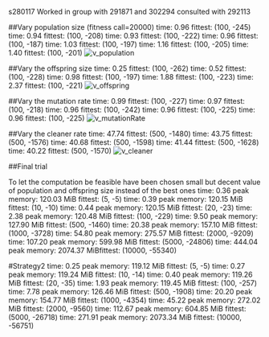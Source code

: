 s280117
Worked in group with
291871 and 302294
consulted with 292113

##Vary population size (fitness call=20000)
time: 0.96 fittest: (100, -245)
time: 0.94 fittest: (100, -208)
time: 0.93 fittest: (100, -222)
time: 0.96 fittest: (100, -187)
time: 1.03 fittest: (100, -197)
time: 1.16 fittest: (100, -205)
time: 1.40 fittest: (100, -201)
![v_population](/images/v_population.png)

##Vary the offspring size
time: 0.25 fittest: (100, -262)
time: 0.52 fittest: (100, -228)
time: 0.98 fittest: (100, -197)
time: 1.88 fittest: (100, -223)
time: 2.37 fittest: (100, -221)
![v_offspring](/images/v_offspring.png)

##Vary the mutation rate
time: 0.99 fittest: (100, -227)
time: 0.97 fittest: (100, -218)
time: 0.96 fittest: (100, -242)
time: 0.96 fittest: (100, -225)
time: 0.96 fittest: (100, -225)
![v_mutationRate](/images/v_mutationRate.png)

##Vary the cleaner rate
time: 47.74 fittest: (500, -1480)
time: 43.75 fittest: (500, -1576)
time: 40.68 fittest: (500, -1598)
time: 41.44 fittest: (500, -1628)
time: 40.22 fittest: (500, -1570)
![v_cleaner](/images/v_cleaner.png)

##Final trial

To let the computation be feasible have been chosen small but decent value of population and offspring size instead of the best ones 
time: 0.36    peak memory: 120.03 MiB fittest: (5, -5)
time: 0.39    peak memory: 120.15 MiB fittest: (10, -10)
time: 0.44    peak memory: 120.15 MiB fittest: (20, -23)
time: 2.38    peak memory: 120.48 MiB fittest: (100, -229)
time: 9.50    peak memory: 127.90 MiB fittest: (500, -1460)
time: 20.38   peak memory: 157.10 MiB fittest: (1000, -3728)
time: 54.80   peak memory: 275.57 MiB fittest: (2000, -9209)
time: 107.20  peak memory: 599.98 MiB fittest: (5000, -24806)
time: 444.04  peak memory: 2074.37 MiBfittest: (10000, -55340)

#Strategy2
time: 0.25    peak memory: 119.12 MiB fittest: (5, -5)
time: 0.27    peak memory: 119.24 MiB fittest: (10, -14)
time: 0.40    peak memory: 119.26 MiB fittest: (20, -35)
time: 1.93    peak memory: 119.45 MiB fittest: (100, -257)
time: 7.78    peak memory: 126.46 MiB fittest: (500, -1908)
time: 20.20   peak memory: 154.77 MiB fittest: (1000, -4354)
time: 45.22   peak memory: 272.02 MiB fittest: (2000, -9560)
time: 112.67  peak memory: 604.85 MiB fittest: (5000, -26718)
time: 271.91  peak memory: 2073.34 MiB fittest: (10000, -56751)
